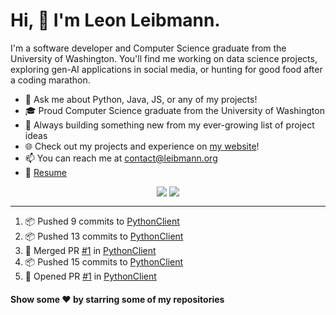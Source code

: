 # Hi, 👋 I'm Leon Leibmann.

I'm a software developer and Computer Science graduate from the University of Washington. You'll find me working on data science projects, exploring gen-AI applications in social media, or hunting for good food after a coding marathon.

- 💬 Ask me about Python, Java, JS, or any of my projects!
- 🎓 Proud Computer Science graduate from the University of Washington
- 🚀 Always building something new from my ever-growing list of project ideas
- 🌐 Check out my projects and experience on [my website](https://leibmann.org)!
- 📫 You can reach me at [contact@leibmann.org](mailto:contact@leibmann.org)
- 📄 [Resume](https://leibmann.org/Leon_Leibmann_Resume.pdf)

<div align="middle">
<img align="top" src="https://github-readme-stats.vercel.app/api/top-langs/?username=Pop101&layout=compact&theme=transparent&hide_border=true&hide=css,jupyter%20notebook">
<img align="top" src="https://github-readme-stats.vercel.app/api?username=Pop101&show_icons=true&theme=transparent&hide_border=true&count_private=true&hide=issues&include_all_commits&hide_rank=true">
</div>

---
<!--START_SECTION:activity-->
1. 📦 Pushed 9 commits to [PythonClient](https://github.com/Westbold/PythonClient)
2. 📦 Pushed 13 commits to [PythonClient](https://github.com/Westbold/PythonClient)
3. 🎉 Merged PR [#1](https://github.com/Westbold/PythonClient/pull/1) in [PythonClient](https://github.com/Westbold/PythonClient)
4. 📦 Pushed 15 commits to [PythonClient](https://github.com/Westbold/PythonClient)
5. 💪 Opened PR [#1](https://github.com/Westbold/PythonClient/pull/1) in [PythonClient](https://github.com/Westbold/PythonClient)
<!--END_SECTION:activity-->

#### Show some ❤️ by starring some of my repositories
